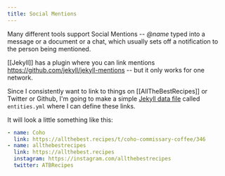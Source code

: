 ```yaml
---
title: Social Mentions
---
```


Many different tools support Social Mentions -- _@name_ typed into a message or a document or a chat, which usually sets off a notification to the person being mentioned.

[[Jekyll]] has a plugin where you can link mentions https://github.com/jekyll/jekyll-mentions -- but it only works for one network.

Since I consistently want to link to things on [[AllTheBestRecipes]] or Twitter or Github, I'm going to make a simple [Jekyll data file](https://jekyllrb.com/docs/datafiles/) called `entities.yml` where I can define these links.

It will look a little something like this:

```yaml
- name: Coho
  link: https://allthebest.recipes/t/coho-commissary-coffee/346
- name: allthebestrecipes
  link: https://allthebest.recipes
  instagram: https://instagram.com/allthebestrecipes
  twitter: ATBRecipes
```